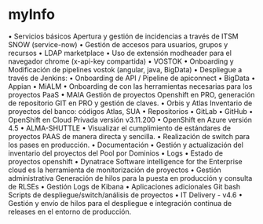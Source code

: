 # myInfo

• Servicios básicos
	Apertura y gestión de incidencias a través de ITSM SNOW (service-now)
• Gestión de accesos para usuarios, grupos y recursos
	• LDAP marketplace
	• Uso de extensión modheader para el navegador chrome (x-api-key compartida)
• VOSTOK
	• Onboarding y Modificación de pipelines vostok (angular, java, BigData)
• Despliegue a través de Jenkins:
	• Onboarding de API / Pipeline de apiconnect
	• BigData
	• Appian
• MiALM
	• Onboarding de con las herramientas necesarias para los proyectos PaaS
• MAIA
	Gestión de proyectos Openshift en PRO, generación de repositorio GIT en PRO y gestión de claves.
• Orbis y Atlas
	Inventario de proyectos del banco: códigos Atlas, SUA
• Repositorios
	• GitLab
	• GitHub
• OpenShift en Cloud Privada versión v3.11.200
• OpenShift en Azure versión 4.5
• ALMA-SHUTTLE
	• Visualizar el cumplimiento de estándares de proyectos PAAS de manera directa y sencilla.
	• Realización de switch para los pases en producción.
• Documentación
	•   Gestión y actualización del inventario del proyectos del Pool por Dominios
• Logs
• Estado de proyectos openshift
• Dynatrace
	Software intelligence for the Enterprise cloud es la herramienta de monitorización de proyectos
• Gestión administrativa
	Generación de hilos para la puesta en producción y consulta de RLSEs
	• Gestión Logs de Kibana
• Aplicaciones adicionales
	Git bash
	Scripts de despliegue/switch/análisis de proyectos
• IT Delivery - v4.6
	• Gestión y envío de hilos para el despliegue e integración continua de releases en el entorno de producción.
